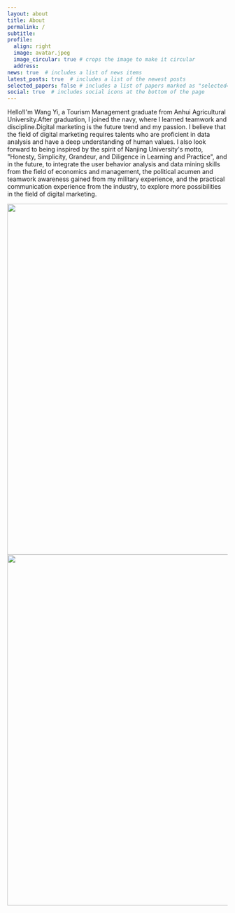 ```yaml
---
layout: about
title: About
permalink: /
subtitle: 
profile:
  align: right
  image: avatar.jpeg
  image_circular: true # crops the image to make it circular
  address: 
news: true  # includes a list of news items
latest_posts: true  # includes a list of the newest posts
selected_papers: false # includes a list of papers marked as "selected={true}"
social: true  # includes social icons at the bottom of the page
---
```


Hello!I'm Wang Yi, a Tourism Management graduate from Anhui Agricultural University.After graduation, I joined the navy, where l learned teamwork and discipline.Digital marketing is the future trend and my passion. I believe that the field of digital marketing requires talents who are proficient in data analysis and have a deep understanding of human values. I also look forward to being inspired by the spirit of Nanjing University's motto, "Honesty, Simplicity, Grandeur, and Diligence in Learning and Practice", and in the future, to integrate the user behavior analysis and data mining skills from the field of economics and management, the political acumen and teamwork awareness gained from my military experience, and the practical communication experience from the industry, to explore more possibilities in the field of digital marketing.

<img src="https://user-images.githubusercontent.com/543384/178952701-6e595809-3059-41d4-9d88-356a9b339445.png" align = "middle" width = "800px">


<br>

<a href="https://github.com/SocratesClub/SocratesClub.github.io/edit/master/_pages/about.md">
  <img src="https://user-images.githubusercontent.com/543384/192227995-fdb3a693-2f68-4dc4-b9bd-06053066322f.png" width = "800" align="middle" />
</a>

<br>
